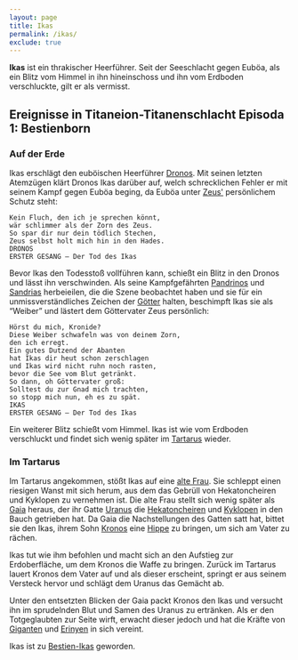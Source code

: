```yaml
---
layout: page
title: Ikas
permalink: /ikas/
exclude: true
---
```


**Ikas** ist ein thrakischer Heerführer. Seit der Seeschlacht gegen Euböa, als ein Blitz vom Himmel in ihn hineinschoss und ihn vom Erdboden verschluckte, gilt er als vermisst.

## Ereignisse in Titaneion-Titanenschlacht Episoda 1: Bestienborn
### Auf der Erde

Ikas erschlägt den euböischen Heerführer [Dronos](/dronos/). Mit seinen letzten Atemzügen klärt Dronos Ikas darüber auf, welch schrecklichen Fehler er mit seinem Kampf gegen Euböa beging, da Euböa unter [Zeus'](/zeus/) persönlichem Schutz steht:

    Kein Fluch, den ich je sprechen könnt,
    wär schlimmer als der Zorn des Zeus.
    So spar dir nur dein tödlich Stechen,
    Zeus selbst holt mich hin in den Hades.
    DRONOS
    ERSTER GESANG – Der Tod des Ikas

Bevor Ikas den Todesstoß vollführen kann, schießt ein Blitz in den Dronos und lässt ihn verschwinden. Als seine Kampfgefährten [Pandrinos](/pandrinos/) und [Sandrias](/sandrias/) herbeieilen, die die Szene beobachtet haben und sie für ein unmissverständliches Zeichen der [Götter](/goetter/) halten, beschimpft Ikas sie als “Weiber” und lästert dem Göttervater Zeus persönlich:

    Hörst du mich, Kronide?
    Diese Weiber schwafeln was von deinem Zorn,
    den ich erregt.
    Ein gutes Dutzend der Abanten
    hat Ikas dir heut schon zerschlagen
    und Ikas wird nicht ruhn noch rasten,
    bevor die See vom Blut getränkt.
    So dann, oh Göttervater groß:
    Solltest du zur Gnad mich trachten,
    so stopp mich nun, eh es zu spät.
    IKAS
    ERSTER GESANG – Der Tod des Ikas

Ein weiterer Blitz schießt vom Himmel. Ikas ist wie vom Erdboden verschluckt und findet sich wenig später im [Tartarus](/tartarus/) wieder.

### Im Tartarus

Im Tartarus angekommen, stößt Ikas auf eine [alte Frau](/gaia/). Sie schleppt einen riesigen Wanst mit sich herum, aus dem das Gebrüll von Hekatoncheiren und Kyklopen zu vernehmen ist. Die alte Frau stellt sich wenig später als [Gaia](/gaia/) heraus, der ihr Gatte [Uranus](/uranus/) die [Hekatoncheiren](/hekatoncheiren/) und [Kyklopen](/kyklopen/) in den Bauch getrieben hat. Da Gaia die Nachstellungen des Gatten satt hat, bittet sie den Ikas, ihrem Sohn [Kronos](/kronos/) eine  [Hippe](/hippe/) zu bringen, um sich am Vater zu rächen.

Ikas tut wie ihm befohlen und macht sich an den Aufstieg zur Erdoberfläche, um dem Kronos die Waffe zu bringen. Zurück im Tartarus lauert Kronos dem Vater auf und als dieser erscheint, springt er aus seinem Versteck hervor und schlägt dem Uranus das Gemächt ab.

Unter den entsetzten Blicken der Gaia packt Kronos den Ikas und versucht ihn im sprudelnden Blut und Samen des Uranus zu ertränken. Als er den Totgeglaubten zur Seite wirft, erwacht dieser jedoch und hat die Kräfte von [Giganten](/giganten/) und [Erinyen](/erinyen/) in sich vereint.

Ikas ist zu [Bestien-Ikas](/bestien-ikas/) geworden.

